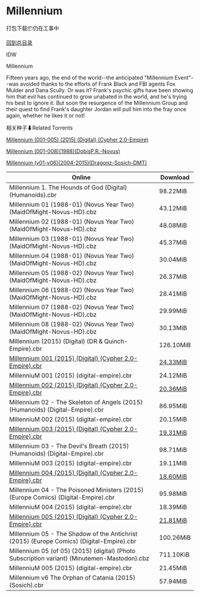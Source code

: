 # Millennium

打包下载📦仍在工事中

[回到总目录](/Catalogs.md)

IDW

Millennium

Fifteen years ago, the end of the world--the anticipated "Millennium Event"--was avoided thanks to the efforts of Frank Black and FBI agents Fox Mulder and Dana Scully. Or was it? Frank's psychic gifts have been showing him that evil has continued to grow unabated in the world, and he's trying his best to ignore it. But soon the resurgence of the Millennium Group and their quest to find Frank's daughter Jordan will pull him into the fray once again, whether he likes it or not!





相关种子⬇Related Torrents

[Millennium (001-005) (2015) (Digital) (Cypher 2.0-Empire)](https://github.com/alicewish/markdown/blob/master/torrent/Millennium--001-005---2015---Digital---Cypher-2-0-Empire.md)

[Millennium (001-008)(1988)(DobisP.R.-Novus)](https://github.com/alicewish/markdown/blob/master/torrent/Millennium--001-008--1988--DobisP-R--Novus.md)

[Millennium (v01-v06)(2004-2015)(Dragonz-Sosich-DMT)](https://github.com/alicewish/markdown/blob/master/torrent/Millennium--v01-v06--2004-2015--Dragonz-Sosich-DMT.md)

Online | Download
--- | ---
Millennium 1. The Hounds of God (Digital) (Humanoids).cbr | 98.22MiB
Millennium 01 (1988-01) (Novus Year Two) (MaidOfMight-Novus-HD).cbz | 43.12MiB
Millennium 02 (1988-01) (Novus Year Two) (MaidOfMight-Novus-HD).cbz | 48.08MiB
Millennium 03 (1988-01) (Novus Year Two) (MaidOfMight-Novus-HD).cbz | 45.37MiB
Millennium 04 (1988-01) (Novus Year Two) (MaidOfMight-Novus-HD).cbz | 30.04MiB
Millennium 05 (1988-02) (Novus Year Two) (MaidOfMight-Novus-HD).cbz | 26.37MiB
Millennium 06 (1988-02) (Novus Year Two) (MaidOfMight-Novus-HD).cbz | 28.41MiB
Millennium 07 (1988-02) (Novus Year Two) (MaidOfMight-Novus-HD).cbz | 29.99MiB
Millennium 08 (1988-02) (Novus Year Two) (MaidOfMight-Novus-HD).cbz | 30.13MiB
Millennium (2015) (Digital) (DR & Quinch-Empire).cbr | 126.10MiB
[Millennium 001 (2015) (Digital) (Cypher 2.0-Empire).cbr](https://github.com/alicewish/markdown/blob/master/comic/Millennium-001-2015-Digital-Cypher-2-0-Empire-cbr.md) | [24.33MiB](https://pan.baidu.com/s/1gfKW8qZ#list/path=%2F0-Day%20Week%20of%202015%20Q1%2F0-Day%20Week%20of%202015.01.21%2F%E3%82%A8%E3%82%BB%E3%82%BD%E3%82%B3%E3%82%A6%E3%82%A6%E3%82%BD%E3%82%AB%E3%82%A6%E3%82%A6%E3%82%A4%E3%82%A6%E3%82%AD%E3%82%A6%E3%82%B7%E3%82%A4%E3%82%A8%E3%82%B5%E3%82%BF%E3%82%BF%E3%82%A2%E3%82%AB%E3%82%A4%E3%82%A4%E3%82%BD%E3%82%B3%E3%82%A4%E3%82%B5%E3%82%AB%E3%82%AF%E3%82%AF%E3%82%AA&parentPath=%2F0-Day%20Week%20of%202015%20Q1)
MillenniuM 001 (2015) (digital-empire).cbr | 24.12MiB
[Millennium 002 (2015) (Digital) (Cypher 2.0-Empire).cbr](https://github.com/alicewish/markdown/blob/master/comic/Millennium-002-2015-Digital-Cypher-2-0-Empire-cbr.md) | [20.36MiB](https://pan.baidu.com/s/1slUd0Zz#list/path=%2F0-Day%20Week%20of%202015%20Q1%2F0-Day%20Week%20of%202015.03.18%2F%E3%82%A2%E3%82%AA%E3%82%A8%E3%82%B1%E3%82%AA%E3%82%B9%E3%82%B9%E3%82%B3%E3%82%BF%E3%82%A4%E3%82%A8%E3%82%A8%E3%82%B9%E3%82%AA%E3%82%AB%E3%82%AA%E3%82%AB%E3%82%AA%E3%82%B5%E3%82%B1%E3%82%BF%E3%82%A8%E3%82%AD%E3%82%BB%E3%82%A4%E3%82%A2%E3%82%BF%E3%82%B3%E3%82%B5%E3%82%AA%E3%82%A4%E3%82%A4&parentPath=%2F0-Day%20Week%20of%202015%20Q1)
Millennium 02 - The Skeleton of Angels (2015) (Humanoids) (Digital-Empire).cbr | 86.95MiB
MillenniuM 002 (2015) (digital-empire).cbr | 20.15MiB
[Millennium 003 (2015) (Digital) (Cypher 2.0-Empire).cbr](https://github.com/alicewish/markdown/blob/master/comic/Millennium-003-2015-Digital-Cypher-2-0-Empire-cbr.md) | [19.31MiB](https://pan.baidu.com/s/1nvDsRY5#list/path=%2F0-Day%20Week%20of%202015%20Q2%2F0-Day%20Week%20of%202015.04.01%2F%E3%82%BD%E3%82%AD%E3%82%B3%E3%82%B5%E3%82%B3%E3%82%A4%E3%82%AF%E3%82%AB%E3%82%B5%E3%82%AA%E3%82%AD%E3%82%A4%E3%82%AF%E3%82%A4%E3%82%AF%E3%82%A6%E3%82%A4%E3%82%B9%E3%82%A8%E3%82%AD%E3%82%AF%E3%82%BF%E3%82%AF%E3%82%AD%E3%82%AD%E3%82%B7%E3%82%B1%E3%82%AB%E3%82%AB%E3%82%B7%E3%82%AA%E3%82%A6&parentPath=%2F0-Day%20Week%20of%202015%20Q2)
Millennium 03 - The Devil's Breath (2015) (Humanoids) (Digital-Empire).cbr | 98.71MiB
MillenniuM 003 (2015) (digital-empire).cbr | 19.11MiB
[Millennium 004 (2015) (Digital) (Cypher 2.0-Empire).cbr](https://github.com/alicewish/markdown/blob/master/comic/Millennium-004-2015-Digital-Cypher-2-0-Empire-cbr.md) | [18.60MiB](https://pan.baidu.com/s/1nu8YRqx#list/path=%2F0-Day%20Week%20of%202015%20Q2%2F0-Day%20Week%20of%202015.04.15%2F%E3%82%B5%E3%82%BF%E3%82%BD%E3%82%BB%E3%82%B7%E3%82%AB%E3%82%AD%E3%82%BD%E3%82%AA%E3%82%AB%E3%82%A2%E3%82%B5%E3%82%AA%E3%82%AA%E3%82%AD%E3%82%AF%E3%82%AD%E3%82%BD%E3%82%B3%E3%82%B3%E3%82%A6%E3%82%B7%E3%82%AB%E3%82%BB%E3%82%A6%E3%82%AB%E3%82%B7%E3%82%BD%E3%82%B1%E3%82%A4%E3%82%B5%E3%82%B9&parentPath=%2F0-Day%20Week%20of%202015%20Q2)
Millennium 04 - The Poisoned Ministers (2015) (Europe Comics) (Digital-Empire).cbr | 95.98MiB
MillenniuM 004 (2015) (digital-empire).cbr | 18.39MiB
[Millennium 005 (2015) (Digital) (Cypher 2.0-Empire).cbr](https://github.com/alicewish/markdown/blob/master/comic/Millennium-005-2015-Digital-Cypher-2-0-Empire-cbr.md) | [21.81MiB](https://pan.baidu.com/s/14Jgupa3ITkUW1mK2tEyXkg#list/path=%2F0-Day%20Week%20of%202015%20Q2%2F0-Day%20Week%20of%202015.06.03%2F%E3%82%B9%E3%82%BB%E3%82%B5%E3%82%A8%E3%82%BF%E3%82%A4%E3%82%BD%E3%82%AB%E3%82%BF%E3%82%BF%E3%82%B5%E3%82%A8%E3%82%A2%E3%82%A8%E3%82%A8%E3%82%AB%E3%82%BD%E3%82%B3%E3%82%A2%E3%82%BB%E3%82%B7%E3%82%AD%E3%82%AB%E3%82%A8%E3%82%A2%E3%82%A8%E3%82%A6%E3%82%BD%E3%82%AB%E3%82%A4%E3%82%BB%E3%82%AD&parentPath=%2F0-Day%20Week%20of%202015%20Q2)
Millennium 05 - The Shadow of the Antichrist (2015) (Europe Comics) (Digital-Empire).cbr | 100.26MiB
Millennium 05 (of 05) (2015) (digital) (Photo Subscription variant) (Minutemen-Mastodon).cbz | 711.10KiB
MillenniuM 005 (2015) (digital-empire).cbr | 21.45MiB
Millennium v6 The Orphan of Catania (2015) (Sosich).cbr | 57.94MiB